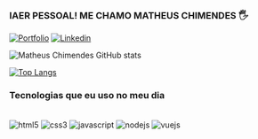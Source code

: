 

### IAER PESSOAL! ME CHAMO MATHEUS CHIMENDES 🖐

[![Portfolio](https://img.shields.io/website?label=matheuschimendes&style=for-the-badge&url=https://matheuschimendes.github.io/Portfolio/)](https://matheuschimendes.github.io/Portfolio/) 
[![Linkedin](https://img.shields.io/badge/LinkedIn-0077B5?style=for-the-badge&logo=linkedin&logoColor=white)](https://www.linkedin.com/in/matheus-chimendes/) 


![Matheus Chimendes GitHub stats](https://github-readme-stats.vercel.app/api?username=matheuschimendes&show_icons=true&theme=dark)

[![Top Langs](https://github-readme-stats.vercel.app/api/top-langs/?username=matheuschimendes&layout=compact)](https://github.com/anuraghazra/github-readme-stats)
### Tecnologias que eu uso no meu dia

<div style="display: inline_block"><br/>
    <img align="center" alt="html5" src="https://img.shields.io/badge/HTML5-E34F26?style=for-the-badge&logo=html5&logoColor=white">
    <img align="center" alt="css3" src="https://img.shields.io/badge/CSS3-1572B6?style=for-the-badge&logo=css3&logoColor=white">
    <img align="center" alt="javascript" src="https://img.shields.io/badge/JavaScript-323330?style=for-the-badge&logo=javascript&logoColor=F7DF1E">
    <img align="center" alt="nodejs" src="https://img.shields.io/badge/Node.js-43853D?style=for-the-badge&logo=node.js&logoColor=white">
    <img align="center" alt="vuejs" src="https://img.shields.io/badge/Vue.js-35495E?style=for-the-badge&logo=vue.js&logoColor=4FC08D">
</div><br/>
